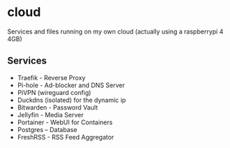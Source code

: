 # cloud
Services and files running on my own cloud (actually using a raspberrypi 4 4GB)

## Services
- Traefik - Reverse Proxy
- Pi-hole - Ad-blocker and DNS Server
- PiVPN (wireguard config)
- Duckdns (isolated) for the dynamic ip
- Bitwarden - Password Vault
- Jellyfin - Media Server
- Portainer - WebUI for Containers
- Postgres – Database
- FreshRSS - RSS Feed Aggregator